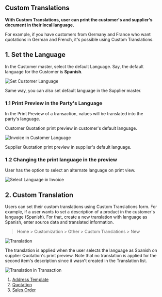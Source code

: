 ## Custom Translations

**With Custom Translations, user can print the customer's and supplier's document in their local language.**

For example, if you have customers from Germany and France who want quotations in German and French, it's possible using Custom Translations.

## 1\. Set the Language

In the Customer master, select the default Language. Say, the default language for the Customer is **Spanish**.

![Set Customer Language](https://docs.erpnext.com/files/set-customer-language.png)

Same way, you can also set default language in the Supplier master.

### 1.1 Print Preview in the Party's Language

In the Print Preview of a transaction, values will be translated into the party's language.

Customer Quotation print preview in customer's default language.

![Invoice in Customer Language](https://docs.erpnext.com/files/invoice-in-customer-language.png)

Supplier Quotation print preview in supplier's default language.

### 1.2 Changing the print language in the preview

User has the option to select an alternate language on print view.

![Select Language in Invoice](https://docs.erpnext.com/files/select-language-in-invoice.png)

## 2\. Custom Translation

Users can set their custom translations using Custom Translations form. For example, if a user wants to set a description of a product in the customer's language (Spanish). For that, create a new translation with language as Spanish, enter source data and translated information.

> Home > Customization > Other > Custom Translations > New

![Translation](https://docs.erpnext.com/files/translation.png)

The translation is applied when the user selects the language as Spanish on supplier Quotation's print preview. Note that no translation is applied for the second item's description since it wasn't created in the Translation list.

![Translation in Transaction](https://docs.erpnext.com/files/translation-in-transaction.png)

1.  [Address Template](https://docs.erpnext.com/docs/v13/user/manual/en/setting-up/print/address-template)
2.  [Quotation](https://docs.erpnext.com/docs/v13/user/manual/en/selling/quotation)
3.  [Sales Order](https://docs.erpnext.com/docs/v13/user/manual/en/selling/sales-order)